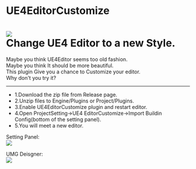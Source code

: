 # UE4EditorCustomize  
![](https://github.com/Jack-Myth/UE4EditorCustomize/blob/master/Preview/UE4EditorCustomize.jpg)  
Change UE4 Editor to a new Style.  
=====================================
Maybe you think UE4Editor seems too old fashion.  
Maybe you think It should be more beautiful.  
This plugin Give you a chance to Customize your editor.  
Why don't you try it?  
*************************************
* 1.Download the zip file from Release page.
* 2.Unzip files to Engine/Plugins or Project/Plugins.
* 3.Enable UE4EditorCustomize plugin and restart editor.
* 4.Open ProjectSetting->UE4 EditorCustomize->Import Buildin Config(bottom of the setting panel).
* 5.You will meet a new editor.

Setting Panel:  
![](https://github.com/Jack-Myth/UE4EditorCustomize/blob/master/Preview/Screenshot0.jpg)  

UMG Deisgner:  
![](https://github.com/Jack-Myth/UE4EditorCustomize/blob/master/Preview/UMGEditor.jpg)
